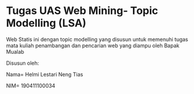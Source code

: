 # Tugas UAS Web Mining- Topic Modelling (LSA)

Web  Statis ini dengan topic modelling yang disusun untuk memenuhi tugas mata kuliah penambangan dan pencarian web yang diampu oleh Bapak Mualab

Disusun oleh:

Nama= Helmi Lestari Neng Tias

NIM= 190411100034





